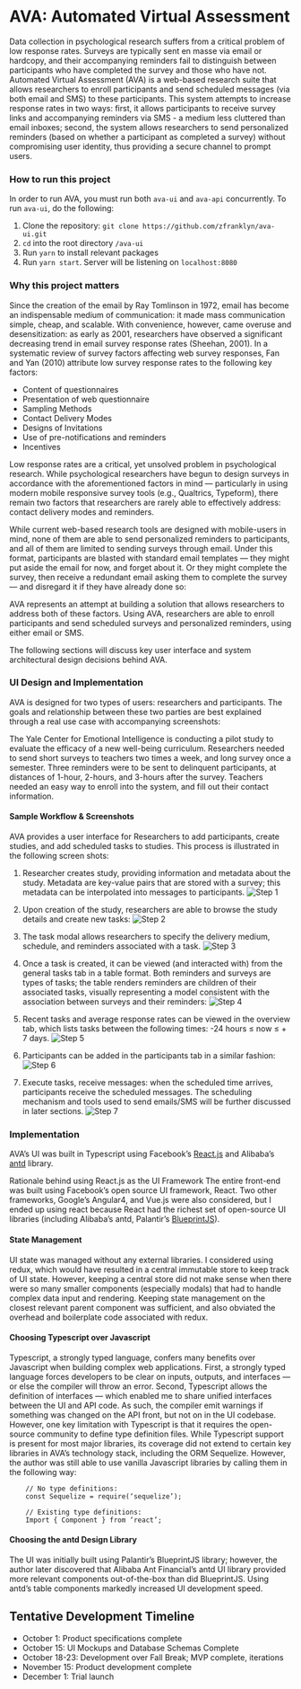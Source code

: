 # AVA: Automated Virtual Assessment
Data collection in psychological research suffers from a critical problem of low response rates. Surveys are typically sent en masse via email or hardcopy, and their accompanying reminders fail to distinguish between participants who have completed the survey and those who have not. Automated Virtual Assessment (AVA) is a web-based research suite that allows researchers to enroll participants and send scheduled messages (via both email and SMS) to these participants. This system attempts to increase response rates in two ways: first, it allows participants to receive survey links and accompanying reminders via SMS - a medium less cluttered than email inboxes; second, the system allows researchers to send personalized reminders (based on whether a participant as completed a survey) without compromising user identity, thus providing a secure channel to prompt users.

### How to run this project
In order to run AVA, you must run both `ava-ui` and `ava-api` concurrently. To run `ava-ui`, do the following:
1. Clone the repository: `git clone https://github.com/zfranklyn/ava-ui.git`
2. `cd` into the root directory `/ava-ui`
3. Run `yarn` to install relevant packages
4. Run `yarn start`. Server will be listening on `localhost:8080`

### Why this project matters
Since the creation of the email by Ray Tomlinson in 1972, email has become an indispensable medium of communication: it made mass communication simple, cheap, and scalable. With convenience, however, came overuse and desensitization: as early as 2001, researchers have observed a significant decreasing trend in email survey response rates (Sheehan, 2001). In a systematic review of survey factors affecting web survey responses, Fan and Yan (2010) attribute low survey response rates to the following key factors:

* Content of questionnaires
* Presentation of web questionnaire
* Sampling Methods
* Contact Delivery Modes
* Designs of Invitations
* Use of pre-notifications and reminders
* Incentives

Low response rates are a critical, yet unsolved problem in psychological research. While psychological researchers have begun to design surveys in accordance with the aforementioned factors in mind — particularly in using modern mobile responsive survey tools (e.g., Qualtrics, Typeform), there remain two factors that researchers are rarely able to effectively address: contact delivery modes and reminders.

While current web-based research tools are designed with mobile-users in mind, none of them are able to send personalized reminders to participants, and all of them are limited to sending surveys through email. Under this format, participants are blasted with standard email templates — they might put aside the email for now, and forget about it. Or they might complete the survey, then receive a redundant email asking them to complete the survey — and disregard it if they have already done so:

AVA represents an attempt at building a solution that allows researchers to address both of these factors. Using AVA, researchers are able to enroll participants and send scheduled surveys and personalized reminders, using either email or SMS.

The following sections will discuss key user interface and system architectural design decisions behind AVA.

### UI Design and Implementation
AVA is designed for two types of users: researchers and participants. The goals and relationship between these two parties are best explained through a real use case with accompanying screenshots:

The Yale Center for Emotional Intelligence is conducting a pilot study to evaluate the efficacy of a new well-being curriculum. Researchers needed to send short surveys to teachers two times a week, and long survey once a semester. Three reminders were to be sent to delinquent participants, at distances of 1-hour, 2-hours, and 3-hours after the survey. Teachers needed an easy way to enroll into the system, and fill out their contact information.

#### Sample Workflow & Screenshots
AVA provides a user interface for Researchers to add participants, create studies, and add scheduled tasks to studies. This process is illustrated in the following screen shots:

1. Researcher creates study, providing information and metadata about the study. Metadata are key-value pairs that are stored with a survey; this metadata can be interpolated into messages to participants.
![Step 1](./step1.png)

2. Upon creation of the study, researchers are able to browse the study details and create new tasks:
![Step 2](./step2.png)

3. The task modal allows researchers to specify the delivery medium, schedule, and reminders associated with a task. 
![Step 3](./step3.png)

4. Once a task is created, it can be viewed (and interacted with) from the general tasks tab in a table format. Both reminders and surveys are types of tasks; the table renders reminders are children of their associated tasks, visually representing a model consistent with the association between surveys and their reminders:
![Step 4](./step4.png)

5. Recent tasks and average response rates can be viewed in the overview tab, which lists tasks between the following times: -24 hours ≤ now ≤ + 7 days. 
![Step 5](./step5.png)

6. Participants can be added in the participants tab in a similar fashion:
![Step 6](./step6.png)

7. Execute tasks, receive messages: when the scheduled time arrives, participants receive the scheduled messages. The scheduling mechanism and tools used to send emails/SMS will be further discussed in later sections.
![Step 7](./step7.png)


### Implementation
AVA’s UI was built in Typescript using Facebook’s [React.js](https://reactjs.org/) and Alibaba’s [antd](ant.design) library.

Rationale behind using React.js as the UI Framework
The entire front-end was built using Facebook’s open source UI framework, React. Two other frameworks, Google’s Angular4, and Vue.js were also considered, but I ended up using react because React had the richest set of open-source UI libraries (including Alibaba’s antd, Palantir’s [BlueprintJS](blueprintjs.com)).

#### State Management
UI state was managed without any external libraries. I considered using redux, which would have resulted in a central immutable store to keep track of UI state. However, keeping a central store did not make sense when there were so many smaller components (especially modals) that had to handle complex data input and rendering. Keeping state management on the closest relevant parent component was sufficient, and also obviated the overhead and boilerplate code associated with redux.

#### Choosing Typescript over Javascript
Typescript, a strongly typed language, confers many benefits over Javascript when building complex web applications. First, a strongly typed language forces developers to be clear on inputs, outputs, and interfaces — or else the compiler will throw an error. Second, Typescript allows the definition of interfaces — which enabled me to share unified interfaces between the UI and API code. As such, the compiler emit warnings if something was changed on the API front, but not on in the UI codebase. However, one key limitation with Typescript is that it requires the open-source community to define type definition files. While Typescript support is present for most major libraries, its coverage did not extend to certain key libraries in AVA’s technology stack, including the ORM Sequelize. However, the author was still able to use vanilla Javascript libraries by calling them in the following way:

```
	// No type definitions: 
	const Sequelize = require(‘sequelize’);

	// Existing type definitions:
	Import { Component } from ‘react’;
```

#### Choosing the antd Design Library
The UI was initially built using Palantir’s BlueprintJS library; however, the author later discovered that Alibaba Ant Financial’s antd UI library provided more relevant components out-of-the-box than did BlueprintJS. Using antd’s table components markedly increased UI development speed.

## Tentative Development Timeline
* October 1: Product specifications complete
* October 15: UI Mockups and Database Schemas Complete
* October 18-23: Development over Fall Break; MVP complete, iterations
* November 15: Product development complete
* December 1: Trial launch